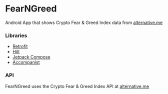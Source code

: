 # FearNGreed
Android App that shows Crypto Fear & Greed Index data from [alternative.me](https://alternative.me/crypto/fear-and-greed-index/)

### Libraries
* [Retrofit](https://square.github.io/retrofit/)
* [Hilt](https://dagger.dev/hilt/)
* [Jetpack Compose](https://developer.android.com/jetpack/compose)
* [Accompanist](https://github.com/google/accompanist)

### API
FearNGreed uses the Crypto Fear & Greed Index API at [alternative.me](https://alternative.me/crypto/fear-and-greed-index/#api)
